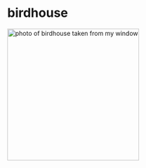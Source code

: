 # birdhouse
<img src="images/birdhouse.jpg" alt="photo of birdhouse taken from my window" width="300" />

